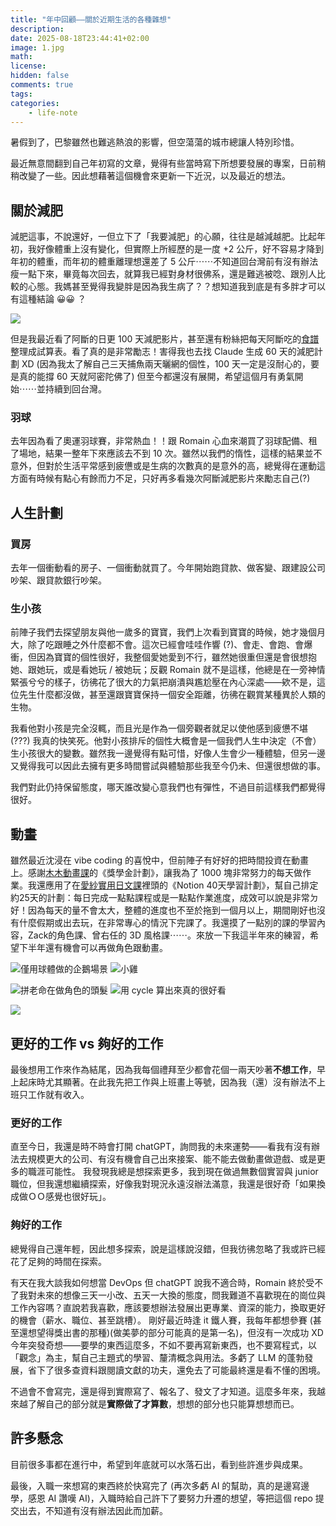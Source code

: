 ```yaml
---
title: "年中回顧——關於近期生活的各種雜想"
description: 
date: 2025-08-18T23:44:41+02:00
image: 1.jpg
math: 
license: 
hidden: false
comments: true
tags:
categories:
    - life-note
---
```


暑假到了，巴黎雖然也難逃熱浪的影響，但空蕩蕩的城市總讓人特別珍惜。

最近無意間翻到自己年初寫的文章，覺得有些當時寫下所想要發展的專案，日前稍稍改變了一些。因此想藉著這個機會來更新一下近況，以及最近的想法。

## 關於減肥
減肥這事，不說還好，一但立下了「我要減肥」的心願，往往是越減越肥。比起年初，我好像體重上沒有變化，但實際上所經歷的是一度 +2 公斤，好不容易才降到年初的體重，而年初的體重離理想還差了 5 公斤⋯⋯不知道回台灣前有沒有辦法瘦一點下來，畢竟每次回去，就算我已經對身材很佛系，還是難逃被唸、跟別人比較的心態。我媽甚至覺得我變胖是因為我生病了？？想知道我到底是有多胖才可以有這種結論 😀😀 ？

![](https://memeprod.sgp1.digitaloceanspaces.com/user-wtf/1656877701591.jpg)

但是我最近看了阿斷的日更 100 天減肥影片，甚至還有粉絲把每天阿斷吃的[食譜](https://docs.google.com/spreadsheets/d/16X3TQecqbodT9nsYHYhW_6YLK-8dO9ioKm2xwIFCHhM/edit?gid=0#gid=0)整理成試算表。看了真的是非常勵志！害得我也去找 Claude 生成 60 天的減肥計劃 XD (因為我太了解自己三天捕魚兩天曬網的個性，100 天一定是沒耐心的，要是真的能撐 60 天就阿密陀佛了) 但至今都還沒有展開，希望這個月有勇氣開始⋯⋯並持續到回台灣。

### 羽球
去年因為看了奧運羽球賽，非常熱血！！跟 Romain 心血來潮買了羽球配備、租了場地，結果一整年下來應該去不到 10 次。雖然以我們的惰性，這樣的結果並不意外，但對於生活平常感到疲憊或是生病的次數真的是意外的高，總覺得在運動這方面有時候有點心有餘而力不足，只好再多看幾次阿斷減肥影片來勵志自己(?)

## 人生計劃
### 買房
去年一個衝動看的房子、一個衝動就買了。今年開始跑貸款、做客變、跟建設公司吵架、跟貸款銀行吵架。

### 生小孩
前陣子我們去探望朋友與他一歲多的寶寶，我們上次看到寶寶的時候，她才幾個月大，除了吃跟睡之外什麼都不會。這次已經會哇哇作響 (?)、會走、會跑、會爆衝，但因為寶寶的個性很好，我整個愛她愛到不行，雖然她很重但還是會很想抱她、跟她玩，或是看她玩 / 被她玩；反觀 Romain 就不是這樣，他總是在一旁神情緊張兮兮的樣子，彷彿花了很大的力氣把崩潰與尷尬壓在內心深處——欸不是，這位先生什麼都沒做，甚至還跟寶寶保持一個安全距離，彷彿在觀賞某種異於人類的生物。

我看他對小孩是完全沒輒，而且光是作為一個旁觀者就足以使他感到疲憊不堪 (???) 我真的快笑死。他對小孩排斥的個性大概會是一個我們人生中決定（不會）生小孩很大的變數。雖然我一邊覺得有點可惜，好像人生會少一種體驗，但另一邊又覺得我可以因此去擁有更多時間嘗試與體驗那些我至今仍未、但還很想做的事。

我們對此仍持保留態度，哪天誰改變心意我們也有彈性，不過目前這樣我們都覺得很好。

## 動畫
雖然最近沈浸在 vibe coding 的喜悅中，但前陣子有好好的把時間投資在動畫上。感謝[木木動畫課](https://www.pressplay.cc/project/0ECD95E1D1F9DB053E843759637364A9/about)的《獎學金計劃》，讓我為了 1000 塊非常努力的每天做作業。我還應用了在[愛紗實用日文課](https://shifu.tw/courses/japanese)裡頭的《Notion 40天學習計劃》，幫自己排定約25天的計劃：每日完成一點點課程或是一點點作業進度，成效可以說是非常ㄉ好！因為每天的量不會太大，整體的進度也不至於拖到一個月以上，期間剛好也沒有什麼假期或出去玩，在非常專心的情況下完課了。我還摸了一點別的課的學習內容，Zack的角色課、曾右任的 3D 風格課⋯⋯。來放一下我這半年來的練習，希望下半年還有機會可以再做角色跟動畫。

![僅用球體做的企鵝場景](img/20250317_penguin.png) ![小雞](img/20250415_chicken.png)

![拼老命在做角色的頭髮](img/20250606_admire.png) ![用 cycle 算出來真的很好看](img/20250609_withoutIES_cycle.png)

![](img/20250617_mimic_cycle.png)

## 更好的工作 vs 夠好的工作
最後想用工作來作為結尾，因為我每個禮拜至少都會花個一兩天吵著**不想工作**，早上起床時尤其顯著。在此我先把工作與上班畫上等號，因為我（還）沒有辦法不上班只工作就有收入。

### 更好的工作
直至今日，我還是時不時會打開 chatGPT，詢問我的未來運勢——看我有沒有辦法去規模更大的公司、有沒有機會自己出來接案、能不能去做動畫做遊戲、或是更多的職涯可能性。
我發現我總是想探索更多，我到現在做過無數個實習與 junior 職位，但我還想繼續探索，好像我對現況永遠沒辦法滿意，我還是很好奇「如果換成做ＯＯ感覺也很好玩」。

### 夠好的工作
總覺得自己還年輕，因此想多探索，說是這樣說沒錯，但我彷彿忽略了我或許已經花了足夠的時間在探索。

有天在我大談我如何想當 DevOps 但 chatGPT 說我不適合時，Romain 終於受不了我對未來的想像三天一小改、五天一大換的態度，問我難道不喜歡現在的崗位與工作內容嗎？直說若我喜歡，應該要想辦法發展出更專業、資深的能力，換取更好的機會（薪水、職位、甚至跳槽）。 
剛好最近時逢 it 鐵人賽，我每年都想參賽 (甚至還想望得獎出書的那種)(做美夢的部分可能真的是第一名)，但沒有一次成功 XD 今年突發奇想——要學的東西這麼多，不如不要再寫新東西，也不要寫程式，以「觀念」為主，幫自己主題式的學習、釐清概念與用法。多虧了 LLM 的蓬勃發展，省下了很多查資料跟閱讀文獻的功夫，還免去了可能最終還是看不懂的困境。

不過會不會寫完，還是得到實際寫了、報名了、發文了才知道。這麼多年來，我越來越了解自己的部分就是**實際做了才算數**，想想的部分也只能算想想而已。

## 許多懸念
目前很多事都在進行中，希望到年底就可以水落石出，看到些許進步與成果。

最後，入職一來想寫的東西終於快寫完了 (再次多虧 AI 的幫助，真的是邊寫邊學，感恩 AI 讚嘆 AI)，入職時給自己許下了要努力升遷的想望，等把這個 repo 提交出去，不知道有沒有辦法因此而加薪。